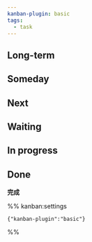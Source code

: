 ```yaml
---
kanban-plugin: basic
tags:
  - task
---
```


## Long-term



## Someday



## Next



## Waiting



## In progress



## Done

**完成**




%% kanban:settings
```
{"kanban-plugin":"basic"}
```
%%